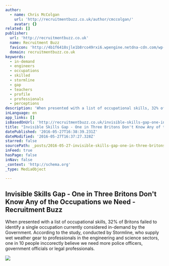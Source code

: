 ```yaml
---
author:
  - name: Chris McColgan
    url: 'http://recruitmentbuzz.co.uk/author/cmccolgan/'
    avatar: {}
related: []
publisher:
  url: 'http://recruitmentbuzz.co.uk'
  name: Recruitment Buzz
  favicon: 'http://4b1f6418sjle1b8rco49rxi6.wpengine.netdna-cdn.com/wp-content/uploads/recruitment-buzz-favicon.png'
  domain: recruitmentbuzz.co.uk
keywords:
  - in-demand
  - engineers
  - occupations
  - skilled
  - stormline
  - gap
  - teachers
  - profile
  - professionals
  - perceptions
description: 'When presented with a list of occupational skills, 32% of Britons failed to identify a single occupation currently considered in-demand by the Government. According to the study, conducted by Stormline, who supply wet weather gear to professionals in the engineering and science sectors, one in 10 people inccorectly believe we need more police officers, government officials or legal professionals.'
inLanguage: en
app_links: []
isBasedOnUrl: 'http://recruitmentbuzz.co.uk/invisible-skills-gap-one-in-three-britons-dont-know-any-of-the-occupations-we-need/'
title: "Invisible Skills Gap - One in Three Britons Don't Know Any of the Occupations we Need - Recruitment Buzz"
datePublished: '2016-05-27T16:38:39.231Z'
dateModified: '2016-05-27T16:37:27.328Z'
starred: false
sourcePath: _posts/2016-05-27-invisible-skills-gap-one-in-three-britons-dont-know-any-o.md
inFeed: true
hasPage: false
inNav: false
_context: 'http://schema.org'
_type: MediaObject

---
```

<article style=""><h1>Invisible Skills Gap - One in Three Britons Don't Know Any of the Occupations we Need - Recruitment Buzz</h1><p>When presented with a list of occupational skills, 32% of Britons failed to identify a single occupation currently considered in-demand by the Government. According to the study, conducted by Stormline, who supply wet weather gear to professionals in the engineering and science sectors, one in 10 people inccorectly believe we need more police officers, government officials or legal professionals.</p><img src="http://4b1f6418sjle1b8rco49rxi6.wpengine.netdna-cdn.com/wp-content/uploads/skills-gap.png" /></article>